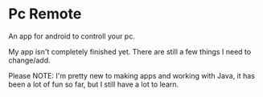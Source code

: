 # Pc Remote
An app for android to controll your pc.

My app isn't completely finished yet. There are still a few things I need to change/add.

Please NOTE: I'm pretty new to making apps and working with Java,
it has been a lot of fun so far, but I still have a lot to learn.


